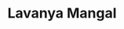 ---
author-id: ug-2018-lavanya
title: Lavanya Mangal
bio-small: "Lavanya is a 2018 batch student of Government Medical College, Ratlam."
bio-large: 
avatar: assets/images/m.svg
twitter:
instagram:
---